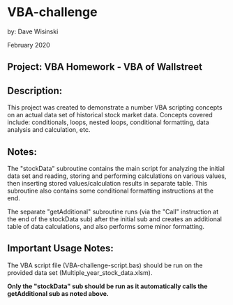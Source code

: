 # VBA-challenge
by: Dave Wisinski

February 2020

## Project: VBA Homework - VBA of Wallstreet

## Description:
This project was created to demonstrate a number VBA scripting concepts on an actual data set of historical stock market data. Concepts covered include: conditionals, loops, nested loops, conditional formatting, data analysis and calculation, etc.

## Notes:
The "stockData" subroutine contains the main script for analyzing the initial data set and reading, storing and performing calculations on various values, then inserting stored values/calculation results in separate table. This subroutine also contains some conditional formatting instructions at the end.

The separate "getAdditional" subroutine runs (via the "Call" instruction at the end of the stockData sub) after the initial sub and creates an additional table of data calculations, and also performs some minor formatting.

## **Important Usage Notes:**
The VBA script file (VBA-challenge-script.bas) should be run on the provided data set (Multiple_year_stock_data.xlsm). 

**Only the "stockData" sub should be run as it automatically calls the getAdditional sub as noted above.**